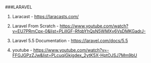 ###LARAVEL

1. Laracast - https://laracasts.com/

2. Laravel From Scratch - https://www.youtube.com/watch?v=EU7PRmCpx-0&list=PLillGF-RfqbYhQsN5WMXy6VsDMKGadrJ-

3. Laravel 5.5 Documentation - https://laravel.com/docs/5.5

4. youtube - https://www.youtube.com/watch?v=-FFGJGPzZJw&list=PLcuqiGkigdex_2ytK5X-HptOJSJ7Mm9bU